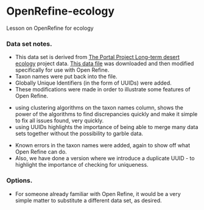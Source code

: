 # OpenRefine-ecology
Lesson on OpenRefine for ecology

### Data set notes.
* This data set is derived from [The Portal Project Long-term desert ecology](http://portal.weecology.org/) project data. [This data file](http://www.esapubs.org/archive/ecol/E090/118/Portal_rodents_19772002.csv") was downloaded and then modified specifically for use with Open Refine.
* Taxon names were put back into the file.
* Globally Unique Identifiers (in the form of UUIDs) were added.
* These modifications were made in order to illustrate some features of Open Refine.
 - using clustering algorithms on the taxon names column, shows the power of the algorithms to find discrepancies quickly and make it simple to fix all issues found, very quickly.
 - using UUIDs highlights the importance of being able to merge many data sets together without the possibility to garble data.
* Known errors in the taxon names were added, again to show off what Open Refine can do.
* Also, we have done a version where we introduce a duplicate UUID - to highlight the importance of checking for uniqueness.

### Options.
* For someone already familiar with Open Refine, it would be a very simple matter to substitute a different data set, as desired.
